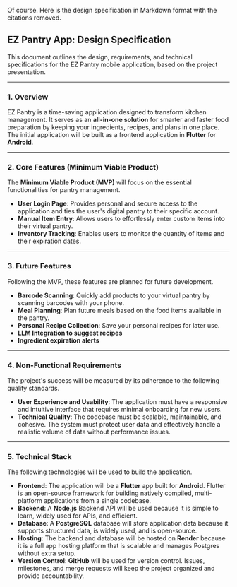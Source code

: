 Of course. Here is the design specification in Markdown format with the citations removed.

## EZ Pantry App: Design Specification

This document outlines the design, requirements, and technical specifications for the EZ Pantry mobile application, based on the project presentation.

---

### 1. Overview

EZ Pantry is a time-saving application designed to transform kitchen management. It serves as an **all-in-one solution** for smarter and faster food preparation by keeping your ingredients, recipes, and plans in one place. The initial application will be built as a frontend application in **Flutter** for **Android**.

---

### 2. Core Features (Minimum Viable Product)

The **Minimum Viable Product (MVP)** will focus on the essential functionalities for pantry management.

* **User Login Page**: Provides personal and secure access to the application and ties the user's digital pantry to their specific account.
* **Manual Item Entry**: Allows users to effortlessly enter custom items into their virtual pantry.
* **Inventory Tracking**: Enables users to monitor the quantity of items and their expiration dates.

---

### 3. Future Features

Following the MVP, these features are planned for future development.

* **Barcode Scanning**: Quickly add products to your virtual pantry by scanning barcodes with your phone.
* **Meal Planning**: Plan future meals based on the food items available in the pantry.
* **Personal Recipe Collection**: Save your personal recipes for later use.
* **LLM Integration to suggest recipes**
* **Ingredient expiration alerts**

---

### 4. Non-Functional Requirements

The project's success will be measured by its adherence to the following quality standards.

* **User Experience and Usability**: The application must have a responsive and intuitive interface that requires minimal onboarding for new users.
* **Technical Quality**: The codebase must be scalable, maintainable, and cohesive. The system must protect user data and effectively handle a realistic volume of data without performance issues.

---

### 5. Technical Stack

The following technologies will be used to build the application.

* **Frontend**: The application will be a **Flutter** app built for **Android**. Flutter is an open-source framework for building natively compiled, multi-platform applications from a single codebase.
* **Backend**: A **Node.js** Backend API will be used because it is simple to learn, widely used for APIs, and efficient.
* **Database**: A **PostgreSQL** database will store application data because it supports structured data, is widely used, and is open-source.
* **Hosting**: The backend and database will be hosted on **Render** because it is a full app hosting platform that is scalable and manages Postgres without extra setup.
* **Version Control**: **GitHub** will be used for version control. Issues, milestones, and merge requests will keep the project organized and provide accountability.
